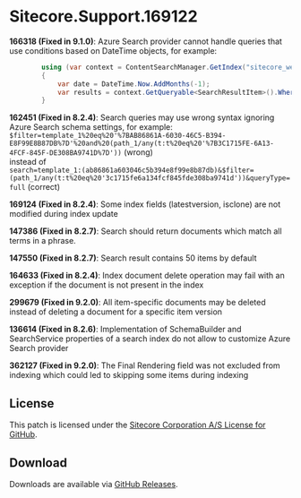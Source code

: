 # Sitecore.Support.169122
**166318 (Fixed in 9.1.0)**: Azure Search provider cannot handle queries that use conditions based on DateTime objects, for example:
```c#
        using (var context = ContentSearchManager.GetIndex("sitecore_web_index").CreateSearchContext())
        {
            var date = DateTime.Now.AddMonths(-1);
            var results = context.GetQueryable<SearchResultItem>().Where(x => x.CreatedDate >= date)       
        }
```
**162451 (Fixed in 8.2.4)**: Search queries may use wrong syntax ignoring Azure Search schema settings, for example:
`$filter=template_1%20eq%20'%7BAB86861A-6030-46C5-B394-E8F99E8B87DB%7D'%20and%20(path_1/any(t:t%20eq%20'%7B3C1715FE-6A13-4FCF-845F-DE308BA9741D%7D'))` (wrong)  
instead of  
`search=template_1:(ab86861a603046c5b394e8f99e8b87db)&$filter=(path_1/any(t:t%20eq%20'3c1715fe6a134fcf845fde308ba9741d'))&queryType=full` (correct)

**169124 (Fixed in 8.2.4)**: Some index fields (latestversion, isclone) are not modified during index update

**147386 (Fixed in 8.2.7)**: Search should return documents which match all terms in a phrase.  

**147550 (Fixed in 8.2.7)**: Search result contains 50 items by default

**164633 (Fixed in 8.2.4)**: Index document delete operation may fail with an exception if the document is not present in the index

**299679 (Fixed in 9.2.0)**: All item-specific documents may be deleted instead of deleting a document for a specific item version

**136614 (Fixed in 8.2.6)**: Implementation of SchemaBuilder and SearchService properties of a search index do not allow to customize Azure Search provider

**362127 (Fixed in 9.2.0)**: The Final Rendering field was not excluded from indexing which could led to skipping some items during indexing

## License  
This patch is licensed under the [Sitecore Corporation A/S License for GitHub](https://github.com/sitecoresupport/Sitecore.Support.166318/blob/master/LICENSE).  

## Download  
Downloads are available via [GitHub Releases](https://github.com/sitecoresupport/Sitecore.Support.166318/releases).  
